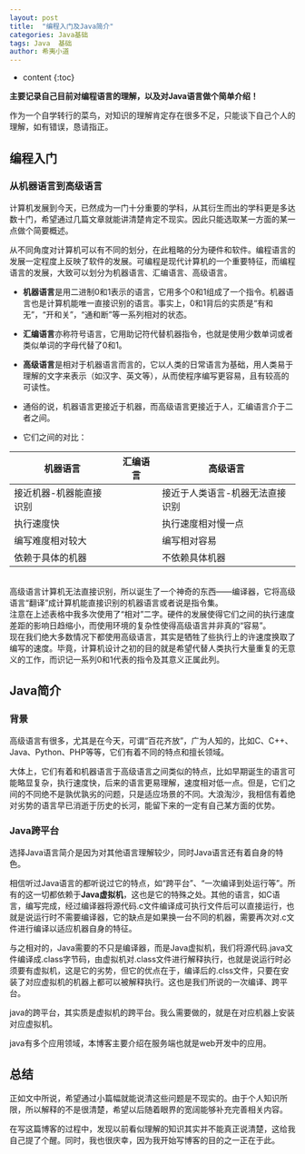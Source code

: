```yaml
---
layout: post
title:  "编程入门及Java简介"
categories: Java基础
tags: Java  基础
author: 希夷小道
---
```


* content
{:toc}

**主要记录自己目前对编程语言的理解，以及对Java语言做个简单介绍！**  





作为一个自学转行的菜鸟，对知识的理解肯定存在很多不足，只能谈下自己个人的理解，如有错误，恳请指正。
## 编程入门
### 从机器语言到高级语言
计算机发展到今天，已然成为一门十分重要的学科，从其衍生而出的学科更是多达数十门，希望通过几篇文章就能讲清楚肯定不现实。因此只能选取某一方面的某一点做个简要概述。

从不同角度对计算机可以有不同的划分，在此粗略的分为硬件和软件。编程语言的发展一定程度上反映了软件的发展。可编程是现代计算机的一个重要特征，而编程语言的发展，大致可以划分为机器语言、汇编语言、高级语言。

* **机器语言**是用二进制0和1表示的语言，它用多个0和1组成了一个指令。机器语言也是计算机能唯一直接识别的语言。事实上，0和1背后的实质是“有和无”，“开和关”，“通和断”等一系列相对的状态。

* **汇编语言**亦称符号语言，它用助记符代替机器指令，也就是使用少数单词或者类似单词的字母代替了0和1。

* **高级语言**是相对于机器语言而言的，它以人类的日常语言为基础，用人类易于理解的文字来表示（如汉字、英文等），从而使程序编写更容易，且有较高的可读性。

* 通俗的说，机器语言更接近于机器，而高级语言更接近于人，汇编语言介于二者之间。

* 它们之间的对比：

 | 机器语言               | 汇编语言 | 高级语言 |  
 | ------ | ------ | ------ |  
 | 接近机器-机器能直接识别|        | 接近于人类语言-机器无法直接识别 |  
 | 执行速度快              |        | 执行速度相对慢一点|   
 | 编写难度相对较大         |        | 编写相对容易 |    
  | 依赖于具体的机器        |        | 不依赖具体机器 |    
 <br>
高级语言计算机无法直接识别，所以诞生了一个神奇的东西——编译器，它将高级语言“翻译”成计算机能直接识别的机器语言或者说是指令集。<br>
注意在上述表格中我多次使用了“相对”二字。硬件的发展使得它们之间的执行速度差距的影响日趋缩小，而使用环境的复杂性使得高级语言并非真的“容易”。<br>
现在我们绝大多数情况下都使用高级语言，其实是牺牲了些执行上的许速度换取了编写的速度。毕竟，计算机设计之初的目的就是希望代替人类执行大量重复的无意义的工作，而识记一系列0和1代表的指令及其意义正属此列。




## Java简介
### 背景
高级语言有很多，尤其是在今天，可谓“百花齐放”，广为人知的，比如C、C++、Java、Python、PHP等等，它们有着不同的特点和擅长领域。

大体上，它们有着和机器语言于高级语言之间类似的特点，比如早期诞生的语言可能略显复杂，执行速度快，后来的语言更易理解，速度相对低一点。但是，它们之间的不同绝不是孰优孰劣的问题，只是适应场景的不同。大浪淘沙，我相信有着绝对劣势的语言早已消逝于历史的长河，能留下来的一定有自己某方面的优势。

### Java跨平台
选择Java语言简介是因为对其他语言理解较少，同时Java语言还有着自身的特色。

相信听过Java语言的都听说过它的特点，如“跨平台”、“一次编译到处运行等”。所有的这一切都依赖于**Java虚拟机**，这也是它的特殊之处。其他的语言，如C语言，编写完成，经过编译器将源代码.c文件编译成可执行文件后可以直接运行，也就是说运行时不需要编译器，它的缺点是如果换一台不同的机器，需要再次对.c文件进行编译以适应机器自身的特征。

与之相对的，Java需要的不只是编译器，而是Java虚拟机，我们将源代码.java文件编译成.class字节码，由虚拟机对.class文件进行解释执行，也就是说运行时必须要有虚拟机，这是它的劣势，但它的优点在于，编译后的.clss文件，只要在安装了对应虚拟机的机器上都可以被解释执行。这也是我们所说的一次编译、跨平台。

java的跨平台，其实质是虚拟机的跨平台。我么需要做的，就是在对应机器上安装对应虚拟机。

java有多个应用领域，本博客主要介绍在服务端也就是web开发中的应用。

## 总结
正如文中所说，希望通过小篇幅就能说清这些问题是不现实的。由于个人知识所限，所以解释的不是很清楚，希望以后随着眼界的宽阔能够补充完善相关内容。<br>

在写这篇博客的过程中，发现以前看似理解的知识其实并不能真正说清楚，这给我自己提了个醒。同时，我也很庆幸，因为我开始写博客的目的之一正在于此。
